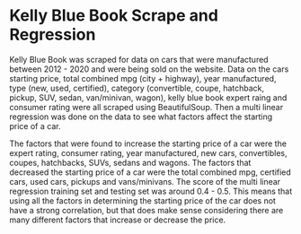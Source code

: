 # Kelly Blue Book Scrape and Regression

Kelly Blue Book was scraped for data on cars that were manufactured between 2012 - 2020 and were being sold on the website. Data on the cars starting price, total combined mpg (city + highway), year manufactured, type (new, used, certified), category (convertible, coupe, hatchback, pickup, SUV, sedan, van/minivan, wagon), kelly blue book expert raing and consumer rating were all scraped using BeautifulSoup. Then a multi linear regression was done on the data to see what factors affect the starting price of a car. 

The factors that were found to increase the starting price of a car were the expert rating, consumer rating, year manufactured, new cars, convertibles, coupes, hatchbacks, SUVs, sedans and wagons. The factors that decreased the starting price of a car were the total combined mpg, certified cars, used cars, pickups and vans/minivans. The score of the multi linear regression training set and testing set was around 0.4 - 0.5. This means that using all the factors in determining the starting price of the car does not have a strong correlation, but that does make sense considering there are many different factors that increase or decrease the price. 
